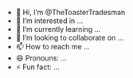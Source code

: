 - 👋 Hi, I’m @TheToasterTradesman
- 👀 I’m interested in ...
- 🌱 I’m currently learning ...
- 💞️ I’m looking to collaborate on ...
- 📫 How to reach me ...
- 😄 Pronouns: ...
- ⚡ Fun fact: ...

<!---
TheToasterTradesman/TheToasterTradesman is a ✨ special ✨ repository because its `README.md` (this file) appears on your GitHub profile.
You can click the Preview link to take a look at your changes.
--->
